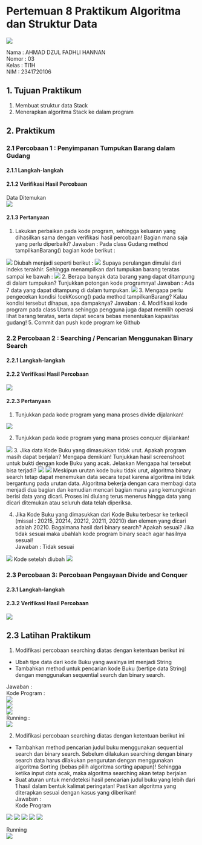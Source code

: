 # Pertemuan 8 Praktikum Algoritma dan Struktur Data
<img src = "Logo Polinema (Politeknik Negeri Malang).png">  

Nama : AHMAD DZUL FADHLI HANNAN  
Nomor : 03  
Kelas : TI1H  
NIM : 2341720106

## 1. Tujuan Praktikum
1.	Membuat struktur data Stack
2.	Menerapkan algoritma Stack ke dalam program

 
## 2. Praktikum
### 2.1 Percobaan 1 : Penyimpanan Tumpukan Barang dalam Gudang
#### 2.1.1 Langkah-langkah
#### 2.1.2 Verifikasi Hasil Percobaan  
Data Ditemukan  
<img src = "image.png">  


#### 2.1.3 Pertanyaan
1.	Lakukan perbaikan pada kode program, sehingga keluaran yang dihasilkan sama dengan verifikasi hasil percobaan! Bagian mana saja yang perlu diperbaiki?
Jawaban : Pada class Gudang method tampilkanBarang() bagian kode berikut :  
<img src = "image-1.png">  
Diubah menjadi seperti berikut :  
<img src = "image-2.png">  
Supaya perulangan dimulai dari indeks terakhir. Sehingga menampilkan dari tumpukan barang teratas sampai ke bawah :  
<img src = "image-3.png">  
2.	Berapa banyak data barang yang dapat ditampung di dalam tumpukan? Tunjukkan potongan kode programnya!  
Jawaban : Ada 7 data yang dapat ditampung di dalam tumpukan.  
<img src = "image-4.png">  
3.	Mengapa perlu pengecekan kondisi !cekKosong() pada method tampilkanBarang? Kalau kondisi tersebut dihapus, apa dampaknya?  
Jawaban : 
4.	Modifikasi kode program pada class Utama sehingga pengguna juga dapat memilih operasi lihat barang teratas, serta dapat secara bebas menentukan kapasitas gudang!
5.	Commit dan push kode program ke Github



### 2.2 Percobaan 2 :  Searching / Pencarian Menggunakan Binary Search 
#### 2.2.1 Langkah-langkah
#### 2.2.2 Verifikasi Hasil Percobaan  
<img src = "image-6.png">  


#### 2.2.3 Pertanyaan  
1.	Tunjukkan pada kode program yang mana proses divide dijalankan!  
<img src = image-7.png>  

2.	Tunjukkan pada kode program yang mana proses conquer dijalankan!  
<img src = image-8.png>  
3. Jika data Kode Buku yang dimasukkan tidak urut. Apakah program masih dapat berjalan? Mengapa demikian! Tunjukkan hasil screenshoot untuk bukti dengan kode Buku yang acak. Jelaskan Mengapa hal tersebut bisa terjadi?  
<img src = image-9.png>  
<img src = image-10.png>  
Meskipun urutan kode buku tidak urut, algoritma binary search tetap dapat menemukan data secara tepat karena algoritma ini tidak bergantung pada urutan data. Algoritma bekerja dengan cara membagi data menjadi dua bagian dan kemudian mencari bagian mana yang kemungkinan berisi data yang dicari. Proses ini diulang terus menerus hingga data yang dicari ditemukan atau seluruh data telah diperiksa.  

4. Jika Kode Buku yang dimasukkan dari Kode Buku terbesar ke terkecil (missal : 20215, 20214, 20212, 20211, 20210) dan elemen yang dicari adalah 20210. Bagaimana hasil dari binary search? Apakah sesuai? Jika tidak sesuai maka ubahlah kode program binary seach agar hasilnya sesuai!  
Jawaban : Tidak sesuai  
<img src = image-11.png>  
Kode setelah diubah  
<img src = image-12.png>  


### 2.3 Percobaan 3: Percobaan Pengayaan Divide and Conquer 
#### 2.3.1 Langkah-langkah
#### 2.3.2 Verifikasi Hasil Percobaan
<img src = "image-13.png">  

## 2.3 Latihan Praktikum
1.	Modifikasi percobaan searching diatas dengan ketentuan berikut ini  
-	Ubah tipe data dari kode Buku yang awalnya int menjadi String  
-	Tambahkan method untuk pencarian kode Buku (bertipe data String) dengan menggunakan sequential search dan binary search.  

Jawaban :  
Kode Program :  
<img src = "image-14.png">  
<img src = "image-15.png">  
<img src = "image-16.png">  
Running :  
<img src = "image-17.png">  


2.	Modifikasi percobaan searching diatas dengan ketentuan berikut ini
 
-	Tambahkan method pencarian judul buku menggunakan sequential search dan binary search. Sebelum dilakukan searching dengan binary search data harus dilakukan pengurutan dengan menggunakan algoritma Sorting (bebas pilih algoritma sorting apapun)! Sehingga ketika input data acak, maka algoritma searching akan tetap berjalan
-	Buat aturan untuk mendeteksi hasil pencarian judul buku yang lebih dari 1 hasil dalam bentuk kalimat peringatan! Pastikan algoritma yang diterapkan sesuai dengan kasus yang diberikan!  
Jawaban :  
Kode Program  
<img src = "image-19.png">  
<img src = "image-20.png">  
<img src = "image-21.png">  
<img src = "image-22.png">  
<img src = "image-23.png">  

Running  
<img src = "image-18.png">

